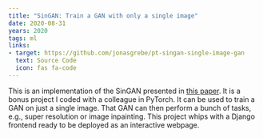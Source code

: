 ```yaml
---
title: "SinGAN: Train a GAN with only a single image"
date: 2020-08-31
years: 2020
tags: ml
links:
- target: https://github.com/jonasgrebe/pt-singan-single-image-gan
  text: Source Code
  icon: fas fa-code
---
```


This is an implementation of the SinGAN presented in [this
paper](https://arxiv.org/abs/1905.01164). It is a bonus
project I coded with a colleague in PyTorch. It can be
used to train a GAN on just a single image. That GAN can
then perform a bunch of tasks, e.g., super resolution or
image inpainting. This project whips with a Django
frontend ready to be deployed as an interactive webpage.
